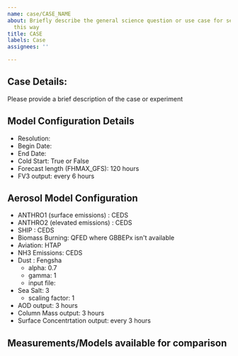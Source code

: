 ```yaml
---
name: case/CASE_NAME
about: Briefly describe the general science question or use case for setting the model
  this way
title: CASE
labels: Case
assignees: ''

---
```


## Case Details: 

Please provide a brief description of the case or experiment 


## Model Configuration Details 
- Resolution: 
- Begin Date: 
- End Date:
- Cold Start: True or False
- Forecast length (FHMAX_GFS): 120 hours
- FV3 output: every 6 hours 

## Aerosol Model Configuration

- ANTHRO1 (surface emissions) : CEDS
- ANTHRO2 (elevated emissions) : CEDS
- SHIP :  CEDS
- Biomass Burning: QFED where GBBEPx isn't available 
- Aviation: HTAP 
- NH3 Emissions: CEDS
- Dust : Fengsha
   * alpha:  0.7
   * gamma: 1
   * input file: 
- Sea Salt: 3 
    * scaling factor: 1 
- AOD output: 3 hours 
- Column Mass output: 3 hours 
- Surface Concentrtation output: every 3 hours 

## Measurements/Models available for comparison
